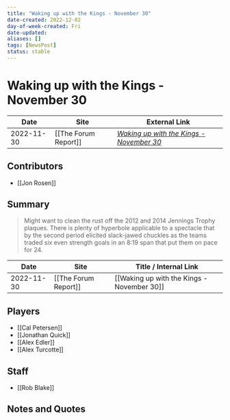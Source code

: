 ```yaml
---
title: "Waking up with the Kings - November 30"
date-created: 2022-12-02
day-of-week-created: Fri
date-updated: 
aliases: []
tags: [NewsPost]
status: stable
---
```


# Waking up with the Kings - November 30

| Date       | Site                 | External Link                                                                                                |
| ---------- | -------------------- | ------------------------------------------------------------------------------------------------------------ |
| 2022-11-30 | [[The Forum Report]] | [*Waking up with the Kings - November 30*](https://theforumreport.com/waking-up-with-the-kings-november-30/) |

## Contributors
- [[Jon Rosen]]

## Summary
> Might want to clean the rust off the 2012 and 2014 Jennings Trophy plaques. There is plenty of hyperbole applicable to a spectacle that by the second period elicited slack-jawed chuckles as the teams traded six even strength goals in an 8:19 span that put them on pace for 24.

| Date       | Site                 | Title / Internal Link                      |
| ---------- | -------------------- | ------------------------------------------ |
| 2022-11-30 | [[The Forum Report]] | [[Waking up with the Kings - November 30]] |

## Players
- [[Cal Petersen]]
- [[Jonathan Quick]]
- [[Alex Edler]]
- [[Alex Turcotte]]

## Staff
- [[Rob Blake]]

## Notes and Quotes
> 

